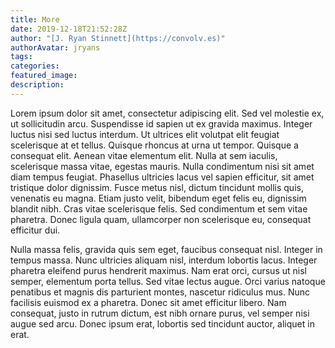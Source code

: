 ```yaml
---
title: More
date: 2019-12-18T21:52:28Z
author: "[J. Ryan Stinnett](https://convolv.es)"
authorAvatar: jryans
tags:
categories:
featured_image:
description:
---
```


Lorem ipsum dolor sit amet, consectetur adipiscing elit. Sed vel molestie ex, ut
sollicitudin arcu. Suspendisse id sapien ut ex gravida maximus. Integer luctus
nisi sed luctus interdum. Ut ultrices elit volutpat elit feugiat scelerisque at
et tellus. Quisque rhoncus at urna ut tempor. Quisque a consequat elit. Aenean
vitae elementum elit. Nulla at sem iaculis, scelerisque massa vitae, egestas
mauris. Nulla condimentum nisi sit amet diam tempus feugiat. Phasellus ultricies
lacus vel sapien efficitur, sit amet tristique dolor dignissim. Fusce metus
nisl, dictum tincidunt mollis quis, venenatis eu magna. Etiam justo velit,
bibendum eget felis eu, dignissim blandit nibh. Cras vitae scelerisque felis.
Sed condimentum et sem vitae pharetra. Donec ligula quam, ullamcorper non
scelerisque eu, consequat efficitur dui.

Nulla massa felis, gravida quis sem eget, faucibus consequat nisl. Integer in
tempus massa. Nunc ultricies aliquam nisl, interdum lobortis lacus. Integer
pharetra eleifend purus hendrerit maximus. Nam erat orci, cursus ut nisl semper,
elementum porta tellus. Sed vitae lectus augue. Orci varius natoque penatibus et
magnis dis parturient montes, nascetur ridiculus mus. Nunc facilisis euismod ex
a pharetra. Donec sit amet efficitur libero. Nam consequat, justo in rutrum
dictum, est nibh ornare purus, vel semper nisi augue sed arcu. Donec ipsum erat,
lobortis sed tincidunt auctor, aliquet in erat.
